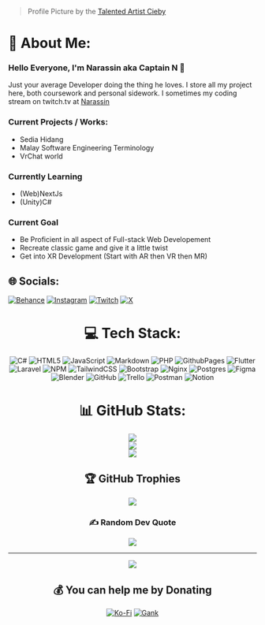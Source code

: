> Profile Picture by the [Talented Artist Cieby](https://x.com/cieby_vt)
# 💫 About Me:
### Hello Everyone, I'm Narassin aka Captain N 🐲

Just your average Developer doing the thing he loves. I store all my project here, both coursework and personal sidework. I sometimes my coding  stream on twitch.tv at [Narassin](twitch.tv/narassin)


### Current Projects / Works:
- Sedia Hidang
- Malay Software Engineering Terminology
- VrChat world

### Currently  Learning
- (Web)NextJs
- (Unity)C#

### Current Goal
- Be Proficient in all aspect of Full-stack Web Developement
- Recreate classic game and give it a little twist
- Get into XR Development (Start with AR then VR then MR)


## 🌐 Socials:
[![Behance](https://img.shields.io/badge/Behance-1769ff?logo=behance&logoColor=white)](https://behance.net/narassin) [![Instagram](https://img.shields.io/badge/Instagram-%23E4405F.svg?logo=Instagram&logoColor=white)](https://instagram.com/the_narassin) [![Twitch](https://img.shields.io/badge/Twitch-%239146FF.svg?logo=Twitch&logoColor=white)](https://twitch.tv/Narassin) [![X](https://img.shields.io/badge/X-black.svg?logo=X&logoColor=white)](https://x.com/TheNarassin) 

<div align="center">

# 💻 Tech Stack:
![C#](https://img.shields.io/badge/c%23-%23239120.svg?style=flat&logo=csharp&logoColor=white) ![HTML5](https://img.shields.io/badge/html5-%23E34F26.svg?style=flat&logo=html5&logoColor=white) ![JavaScript](https://img.shields.io/badge/javascript-%23323330.svg?style=flat&logo=javascript&logoColor=%23F7DF1E) ![Markdown](https://img.shields.io/badge/markdown-%23000000.svg?style=flat&logo=markdown&logoColor=white) ![PHP](https://img.shields.io/badge/php-%23777BB4.svg?style=flat&logo=php&logoColor=white) ![GithubPages](https://img.shields.io/badge/github%20pages-121013?style=flat&logo=github&logoColor=white) ![Flutter](https://img.shields.io/badge/Flutter-%2302569B.svg?style=flat&logo=Flutter&logoColor=white) ![Laravel](https://img.shields.io/badge/laravel-%23FF2D20.svg?style=flat&logo=laravel&logoColor=white) ![NPM](https://img.shields.io/badge/NPM-%23CB3837.svg?style=flat&logo=npm&logoColor=white) ![TailwindCSS](https://img.shields.io/badge/tailwindcss-%2338B2AC.svg?style=flat&logo=tailwind-css&logoColor=white) ![Bootstrap](https://img.shields.io/badge/bootstrap-%238511FA.svg?style=flat&logo=bootstrap&logoColor=white) ![Nginx](https://img.shields.io/badge/nginx-%23009639.svg?style=flat&logo=nginx&logoColor=white) ![Postgres](https://img.shields.io/badge/postgres-%23316192.svg?style=flat&logo=postgresql&logoColor=white) ![Figma](https://img.shields.io/badge/figma-%23F24E1E.svg?style=flat&logo=figma&logoColor=white) ![Blender](https://img.shields.io/badge/blender-%23F5792A.svg?style=flat&logo=blender&logoColor=white) ![GitHub](https://img.shields.io/badge/github-%23121011.svg?style=flat&logo=github&logoColor=white) ![Trello](https://img.shields.io/badge/Trello-%23026AA7.svg?style=flat&logo=Trello&logoColor=white) ![Postman](https://img.shields.io/badge/Postman-FF6C37?style=flat&logo=postman&logoColor=white) ![Notion](https://img.shields.io/badge/Notion-%23000000.svg?style=flat&logo=notion&logoColor=white)
</p>

# 📊 GitHub Stats:
![](https://github-readme-stats.vercel.app/api?username=Narassin&theme=darcula&hide_border=false&include_all_commits=false&count_private=false)<br/>
![](https://github-readme-streak-stats.herokuapp.com/?user=Narassin&theme=darcula&hide_border=false)<br/>
![](https://github-readme-stats.vercel.app/api/top-langs/?username=Narassin&theme=darcula&hide_border=false&include_all_commits=false&count_private=false&layout=compact)

## 🏆 GitHub Trophies
![](https://github-profile-trophy.vercel.app/?username=Narassin&theme=monokai&no-frame=false&no-bg=false&margin-w=4)

### ✍️ Random Dev Quote
![](https://quotes-github-readme.vercel.app/api?type=vetical&theme=light)

---
[![](https://visitcount.itsvg.in/api?id=Narassin&icon=8&color=9)](https://visitcount.itsvg.in)

## 💰 You can help me by Donating
[![Ko-Fi](https://img.shields.io/badge/Ko--fi-F16061?style=for-the-badge&logo=ko-fi&logoColor=white)](https://ko-fi.com/captain_narassin)
[![Gank](https://img.shields.io/badge/Gank-logo?style=for-the-badge&logoColor=ed5c5e&label=g&labelColor=ed5c5e&color=393e5e)](https://ganknow.com/narassin)

</div>

<!-- Proudly created with GPRM ( https://gprm.itsvg.in ) -->
